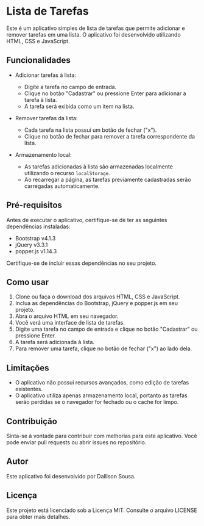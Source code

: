 # Lista de Tarefas

Este é um aplicativo simples de lista de tarefas que permite adicionar e remover tarefas em uma lista. O aplicativo foi desenvolvido utilizando HTML, CSS e JavaScript.

## Funcionalidades

- Adicionar tarefas à lista:
  - Digite a tarefa no campo de entrada.
  - Clique no botão "Cadastrar" ou pressione Enter para adicionar a tarefa à lista.
  - A tarefa será exibida como um item na lista.

- Remover tarefas da lista:
  - Cada tarefa na lista possui um botão de fechar ("x").
  - Clique no botão de fechar para remover a tarefa correspondente da lista.

- Armazenamento local:
  - As tarefas adicionadas à lista são armazenadas localmente utilizando o recurso `localStorage`.
  - Ao recarregar a página, as tarefas previamente cadastradas serão carregadas automaticamente.

## Pré-requisitos

Antes de executar o aplicativo, certifique-se de ter as seguintes dependências instaladas:

- Bootstrap v4.1.3
- jQuery v3.3.1
- popper.js v1.14.3

Certifique-se de incluir essas dependências no seu projeto.

## Como usar

1. Clone ou faça o download dos arquivos HTML, CSS e JavaScript.
2. Inclua as dependências do Bootstrap, jQuery e popper.js em seu projeto.
3. Abra o arquivo HTML em seu navegador.
4. Você verá uma interface de lista de tarefas.
5. Digite uma tarefa no campo de entrada e clique no botão "Cadastrar" ou pressione Enter.
6. A tarefa será adicionada à lista.
7. Para remover uma tarefa, clique no botão de fechar ("x") ao lado dela.

## Limitações

- O aplicativo não possui recursos avançados, como edição de tarefas existentes.
- O aplicativo utiliza apenas armazenamento local, portanto as tarefas serão perdidas se o navegador for fechado ou o cache for limpo.

## Contribuição

Sinta-se à vontade para contribuir com melhorias para este aplicativo. Você pode enviar pull requests ou abrir issues no repositório.

## Autor

Este aplicativo foi desenvolvido por Dallison Sousa.

## Licença

Este projeto está licenciado sob a Licença MIT. Consulte o arquivo LICENSE para obter mais detalhes.

